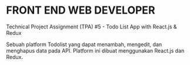 # FRONT END WEB DEVELOPER

Technical Project Assignment (TPA) #5 - Todo List App with React.js & Redux

Sebuah platform Todolist yang dapat menambah, mengedit, dan menghapus data pada API.
Platform ini dibuat menggunakan React.js dan Redux.